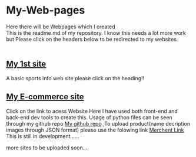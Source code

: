# My-Web-pages
Here there will be Webpages which I created
</br>
This is the readme.md of my repository. I know this needs a lot more work but Please click on the headers below to be redirected to my websites.
</br>
</br>
<h2>
  <a href="https://spkm2808.github.io/Basic-site/1st/" target = "_blank">My 1st site</a>
 </h2>
 A basic sports info web site please click on the heading!!
 
<h2>
  <a href="https://spkm2808.github.io/Basic-site/E-Commerce-Site/" target = "_blank" >My E-commerce site</a>
  </h2>
  Click on the link to acess Website
 Here I have used both front-end and back-end dev tools to create this. Usage of python files can be seen through my github repo <a href="https://github.com/SPKM2808/Basic-site/E-Commerce/" target = "_blank">My github repo</a> ,To upload product(name decription images through JSON format) please use the folowing link <a href="https://spkm2808.github.io/Basic-site/E-Commerce-Site/fruits.html" target = "_blank">Merchent Link</a>
 </br>
 This is still in development......
 
 
more sites to be uploaded soon....

